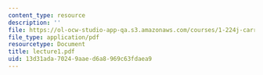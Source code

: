 ```yaml
---
content_type: resource
description: ''
file: https://ol-ocw-studio-app-qa.s3.amazonaws.com/courses/1-224j-carrier-systems-fall-2003/13d31ada70249aaed6a8969c63fdaea9_lecture1.pdf
file_type: application/pdf
resourcetype: Document
title: lecture1.pdf
uid: 13d31ada-7024-9aae-d6a8-969c63fdaea9
---
```

